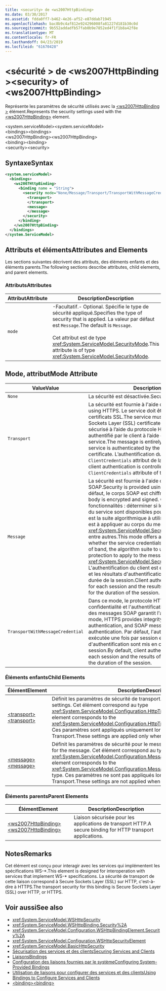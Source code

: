 ```yaml
---
title: <security> de <ws2007HttpBinding>
ms.date: 03/30/2017
ms.assetid: fdda0ff7-b462-4e26-af52-e87ddab71945
ms.openlocfilehash: bac8b9c4af812e924296008fa81227d181b30c0d
ms.sourcegitcommit: 9b552addadfb57fab0b9e7852ed4f1f1b8a42f8e
ms.translationtype: MT
ms.contentlocale: fr-FR
ms.lasthandoff: 04/23/2019
ms.locfileid: "61670428"
---
```

# <a name="security-of-ws2007httpbinding"></a><span data-ttu-id="31fe4-102">\<sécurité > de \<ws2007HttpBinding ></span><span class="sxs-lookup"><span data-stu-id="31fe4-102">\<security> of \<ws2007HttpBinding></span></span>
<span data-ttu-id="31fe4-103">Représente les paramètres de sécurité utilisés avec la [ \<ws2007HttpBinding >](../../../../../docs/framework/configure-apps/file-schema/wcf/ws2007httpbinding.md) élément.</span><span class="sxs-lookup"><span data-stu-id="31fe4-103">Represents the security settings used with the [\<ws2007HttpBinding>](../../../../../docs/framework/configure-apps/file-schema/wcf/ws2007httpbinding.md) element.</span></span>  
  
 <span data-ttu-id="31fe4-104">\<system.serviceModel></span><span class="sxs-lookup"><span data-stu-id="31fe4-104">\<system.serviceModel></span></span>  
<span data-ttu-id="31fe4-105">\<bindings></span><span class="sxs-lookup"><span data-stu-id="31fe4-105">\<bindings></span></span>  
<span data-ttu-id="31fe4-106">\<ws2007HttpBinding></span><span class="sxs-lookup"><span data-stu-id="31fe4-106">\<ws2007HttpBinding></span></span>  
<span data-ttu-id="31fe4-107">\<binding></span><span class="sxs-lookup"><span data-stu-id="31fe4-107">\<binding></span></span>  
<span data-ttu-id="31fe4-108">\<security></span><span class="sxs-lookup"><span data-stu-id="31fe4-108">\<security></span></span>  
  
## <a name="syntax"></a><span data-ttu-id="31fe4-109">Syntaxe</span><span class="sxs-lookup"><span data-stu-id="31fe4-109">Syntax</span></span>  
  
```xml  
<system.serviceModel>
  <bindings>
    <ws2007HttpBinding>
      <binding name = "String">
        <security mode="None/Message/Transport/TransportWithMessageCredential">
          <transport>
          </transport>
          <message>
          </message>
        </security>
      </binding>
    </ws2007HttpBinding>
  </bindings>
</system.ServiceModel>
```  
  
## <a name="attributes-and-elements"></a><span data-ttu-id="31fe4-110">Attributs et éléments</span><span class="sxs-lookup"><span data-stu-id="31fe4-110">Attributes and Elements</span></span>  
 <span data-ttu-id="31fe4-111">Les sections suivantes décrivent des attributs, des éléments enfants et des éléments parents.</span><span class="sxs-lookup"><span data-stu-id="31fe4-111">The following sections describe attributes, child elements, and parent elements.</span></span>  
  
### <a name="attributes"></a><span data-ttu-id="31fe4-112">Attributs</span><span class="sxs-lookup"><span data-stu-id="31fe4-112">Attributes</span></span>  
  
|<span data-ttu-id="31fe4-113">Attribut</span><span class="sxs-lookup"><span data-stu-id="31fe4-113">Attribute</span></span>|<span data-ttu-id="31fe4-114">Description</span><span class="sxs-lookup"><span data-stu-id="31fe4-114">Description</span></span>|  
|---------------|-----------------|  
|`mode`|<span data-ttu-id="31fe4-115">-Facultatif.</span><span class="sxs-lookup"><span data-stu-id="31fe4-115">-   Optional.</span></span> <span data-ttu-id="31fe4-116">Spécifie le type de sécurité appliqué.</span><span class="sxs-lookup"><span data-stu-id="31fe4-116">Specifies the type of security that is applied.</span></span> <span data-ttu-id="31fe4-117">La valeur par défaut est `Message`.</span><span class="sxs-lookup"><span data-stu-id="31fe4-117">The default is `Message`.</span></span><br /><br /> <span data-ttu-id="31fe4-118">Cet attribut est de type <xref:System.ServiceModel.SecurityMode>.</span><span class="sxs-lookup"><span data-stu-id="31fe4-118">This attribute is of type <xref:System.ServiceModel.SecurityMode>.</span></span>|  
  
## <a name="mode-attribute"></a><span data-ttu-id="31fe4-119">Mode, attribut</span><span class="sxs-lookup"><span data-stu-id="31fe4-119">Mode Attribute</span></span>  
  
|<span data-ttu-id="31fe4-120">Value</span><span class="sxs-lookup"><span data-stu-id="31fe4-120">Value</span></span>|<span data-ttu-id="31fe4-121">Description</span><span class="sxs-lookup"><span data-stu-id="31fe4-121">Description</span></span>|  
|-----------|-----------------|  
|`None`|<span data-ttu-id="31fe4-122">La sécurité est désactivée.</span><span class="sxs-lookup"><span data-stu-id="31fe4-122">Security is disabled.</span></span>|  
|`Transport`|<span data-ttu-id="31fe4-123">La sécurité est fournie à l'aide de HTTPS.</span><span class="sxs-lookup"><span data-stu-id="31fe4-123">Security is provided using HTTPS.</span></span> <span data-ttu-id="31fe4-124">Le service doit être configuré avec les certificats SSL.</span><span class="sxs-lookup"><span data-stu-id="31fe4-124">The service must be configured with Secure Sockets Layer (SSL) certificates.</span></span> <span data-ttu-id="31fe4-125">Le message est entièrement sécurisé à l’aide du protocole HTTPS et le service est authentifié par le client à l’aide du certificat SSL du service.</span><span class="sxs-lookup"><span data-stu-id="31fe4-125">The message is entirely secured using HTTPS and the service is authenticated by the client using the service’s SSL certificate.</span></span> <span data-ttu-id="31fe4-126">L’authentification du client est contrôlée par le `ClientCredentials` attribut de la [ \<transport >](../../../../../docs/framework/configure-apps/file-schema/wcf/transport-of-ws2007httpbinding.md) élément.</span><span class="sxs-lookup"><span data-stu-id="31fe4-126">The client authentication is controlled through the `ClientCredentials` attribute of the [\<transport>](../../../../../docs/framework/configure-apps/file-schema/wcf/transport-of-ws2007httpbinding.md) element.</span></span>|  
|`Message`|<span data-ttu-id="31fe4-127">La sécurité est fournie à l'aide de la sécurité des messages SOAP.</span><span class="sxs-lookup"><span data-stu-id="31fe4-127">Security is provided using SOAP message security.</span></span> <span data-ttu-id="31fe4-128">Par défaut, le corps SOAP est chiffré et signé.</span><span class="sxs-lookup"><span data-stu-id="31fe4-128">By default, the SOAP body is encrypted and signed.</span></span> <span data-ttu-id="31fe4-129">Ce mode offre diverses fonctionnalités : déterminer si les informations d'identification du service sont disponibles pour le client hors bande, quelle est la suite algorithmique à utiliser et quel niveau de protection est à appliquer au corps du message via le <xref:System.ServiceModel.Security.SecurityMessageProperty>, entre autres.</span><span class="sxs-lookup"><span data-stu-id="31fe4-129">This mode offers a variety of features, such as whether the service credentials are available at the client out of band, the algorithm suite to use, and what level of protection to apply to the message body through the <xref:System.ServiceModel.Security.SecurityMessageProperty>.</span></span> <span data-ttu-id="31fe4-130">L'authentification du client est exécutée une fois par session et les résultats d'authentification sont mis en cache pour la durée de la session.</span><span class="sxs-lookup"><span data-stu-id="31fe4-130">Client authentication is performed once for each session and the results of authentication are cached for the duration of the session.</span></span>|  
|`TransportWithMessageCredential`|<span data-ttu-id="31fe4-131">Dans ce mode, le protocole HTTPS garantit l'intégrité, la confidentialité et l'authentification du serveur, et la sécurité des messages SOAP garantit l'authentification du client.</span><span class="sxs-lookup"><span data-stu-id="31fe4-131">In this mode, HTTPS provides integrity, confidentiality, and server authentication, and SOAP message security provides client authentication.</span></span> <span data-ttu-id="31fe4-132">Par défaut, l'authentification du client est exécutée une fois par session et les résultats d'authentification sont mis en cache pour la durée de la session.</span><span class="sxs-lookup"><span data-stu-id="31fe4-132">By default, client authentication is performed once for each session and the results of authentication are cached for the duration of the session.</span></span>|  
  
### <a name="child-elements"></a><span data-ttu-id="31fe4-133">Éléments enfants</span><span class="sxs-lookup"><span data-stu-id="31fe4-133">Child Elements</span></span>  
  
|<span data-ttu-id="31fe4-134">Élément</span><span class="sxs-lookup"><span data-stu-id="31fe4-134">Element</span></span>|<span data-ttu-id="31fe4-135">Description</span><span class="sxs-lookup"><span data-stu-id="31fe4-135">Description</span></span>|  
|-------------|-----------------|  
|[<span data-ttu-id="31fe4-136">\<transport></span><span class="sxs-lookup"><span data-stu-id="31fe4-136">\<transport></span></span>](../../../../../docs/framework/configure-apps/file-schema/wcf/transport-of-ws2007httpbinding.md)|<span data-ttu-id="31fe4-137">Définit les paramètres de sécurité de transport.</span><span class="sxs-lookup"><span data-stu-id="31fe4-137">Defines the transport security settings.</span></span> <span data-ttu-id="31fe4-138">Cet élément correspond au type <xref:System.ServiceModel.Configuration.HttpTransportSecurityElement>.</span><span class="sxs-lookup"><span data-stu-id="31fe4-138">This element corresponds to the <xref:System.ServiceModel.Configuration.HttpTransportSecurityElement> type.</span></span> <span data-ttu-id="31fe4-139">Ces paramètres sont appliqués uniquement lorsque le mode a la valeur Transport.</span><span class="sxs-lookup"><span data-stu-id="31fe4-139">These settings are applied only when the mode is set to Transport.</span></span>|  
|[<span data-ttu-id="31fe4-140">\<message></span><span class="sxs-lookup"><span data-stu-id="31fe4-140">\<message></span></span>](../../../../../docs/framework/configure-apps/file-schema/wcf/message-of-ws2007httpbinding.md)|<span data-ttu-id="31fe4-141">Définit les paramètres de sécurité pour le message.</span><span class="sxs-lookup"><span data-stu-id="31fe4-141">Defines the security settings for the message.</span></span> <span data-ttu-id="31fe4-142">Cet élément correspond au type <xref:System.ServiceModel.Configuration.MessageSecurityOverHttpElement>.</span><span class="sxs-lookup"><span data-stu-id="31fe4-142">This element corresponds to the <xref:System.ServiceModel.Configuration.MessageSecurityOverHttpElement> type.</span></span> <span data-ttu-id="31fe4-143">Ces paramètres ne sont pas appliqués lorsque le mode a la valeur Transport.</span><span class="sxs-lookup"><span data-stu-id="31fe4-143">These settings are not applied when the mode is set to Transport.</span></span>|  
  
### <a name="parent-elements"></a><span data-ttu-id="31fe4-144">Éléments parents</span><span class="sxs-lookup"><span data-stu-id="31fe4-144">Parent Elements</span></span>  
  
|<span data-ttu-id="31fe4-145">Élément</span><span class="sxs-lookup"><span data-stu-id="31fe4-145">Element</span></span>|<span data-ttu-id="31fe4-146">Description</span><span class="sxs-lookup"><span data-stu-id="31fe4-146">Description</span></span>|  
|-------------|-----------------|  
|[<span data-ttu-id="31fe4-147">\<ws2007HttpBinding></span><span class="sxs-lookup"><span data-stu-id="31fe4-147">\<ws2007HttpBinding></span></span>](../../../../../docs/framework/configure-apps/file-schema/wcf/ws2007httpbinding.md)|<span data-ttu-id="31fe4-148">Liaison sécurisée pour les applications de transport HTTP.</span><span class="sxs-lookup"><span data-stu-id="31fe4-148">A secure binding for HTTP transport applications.</span></span>|  
  
## <a name="remarks"></a><span data-ttu-id="31fe4-149">Notes</span><span class="sxs-lookup"><span data-stu-id="31fe4-149">Remarks</span></span>  
 <span data-ttu-id="31fe4-150">Cet élément est conçu pour interagir avec les services qui implémentent les spécifications WS-\*.</span><span class="sxs-lookup"><span data-stu-id="31fe4-150">This element is designed for interoperation with services that implement WS-\* specifications.</span></span> <span data-ttu-id="31fe4-151">La sécurité de transport de cette liaison correspond à Secure Sockets Layer (SSL) sur HTTP, c'est-à-dire à HTTPS.</span><span class="sxs-lookup"><span data-stu-id="31fe4-151">The transport security for this binding is Secure Sockets Layer (SSL) over HTTP, or HTTPS.</span></span>  
  
## <a name="see-also"></a><span data-ttu-id="31fe4-152">Voir aussi</span><span class="sxs-lookup"><span data-stu-id="31fe4-152">See also</span></span>

- <xref:System.ServiceModel.WSHttpSecurity>
- <xref:System.ServiceModel.WSHttpBinding.Security%2A>
- <xref:System.ServiceModel.Configuration.WSHttpBindingElement.Security%2A>
- <xref:System.ServiceModel.Configuration.WSHttpSecurityElement>
- <xref:System.ServiceModel.BasicHttpSecurity>
- [<span data-ttu-id="31fe4-153">Sécurisation des services et des clients</span><span class="sxs-lookup"><span data-stu-id="31fe4-153">Securing Services and Clients</span></span>](../../../../../docs/framework/wcf/feature-details/securing-services-and-clients.md)
- [<span data-ttu-id="31fe4-154">Liaisons</span><span class="sxs-lookup"><span data-stu-id="31fe4-154">Bindings</span></span>](../../../../../docs/framework/wcf/bindings.md)
- [<span data-ttu-id="31fe4-155">Configuration des liaisons fournies par le système</span><span class="sxs-lookup"><span data-stu-id="31fe4-155">Configuring System-Provided Bindings</span></span>](../../../../../docs/framework/wcf/feature-details/configuring-system-provided-bindings.md)
- [<span data-ttu-id="31fe4-156">Utilisation de liaisons pour configurer des services et des clients</span><span class="sxs-lookup"><span data-stu-id="31fe4-156">Using Bindings to Configure Services and Clients</span></span>](../../../../../docs/framework/wcf/using-bindings-to-configure-services-and-clients.md)
- [<span data-ttu-id="31fe4-157">\<binding></span><span class="sxs-lookup"><span data-stu-id="31fe4-157">\<binding></span></span>](../../../../../docs/framework/misc/binding.md)
